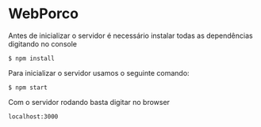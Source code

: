 # WebPorco

Antes de inicializar o servidor é necessário instalar todas as dependências digitando no console

```console
$ npm install
```

Para inicializar o servidor usamos o seguinte comando:

```console
$ npm start
```

Com o servidor rodando basta digitar no browser

```console
localhost:3000
```
